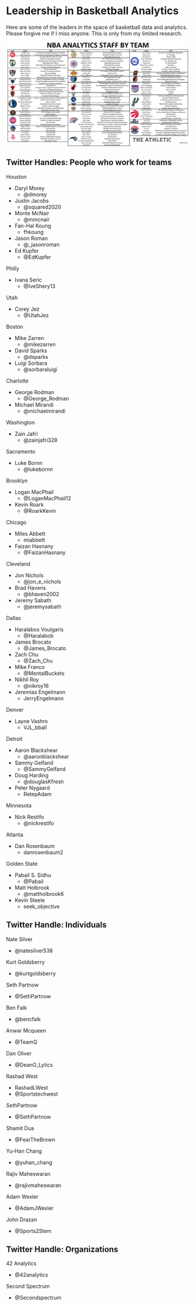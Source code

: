 # Leadership in Basketball Analytics 

Here are some of the leaders in the space of basketball data and analytics.  Please forgive me if I miss anyone.  This is only from my limited research.  

![NBA Analytics Staff](https://github.com/rashadwest/rashadwest.github.io/blob/master/_posts/NBA-analytics-staffers-8-3.png?raw=true)


## Twitter Handles: People who work for teams

Houston
- Daryl Morey 
  - @dmorey 
- Justin Jacobs 
  - @squared2020
- Monte McNair 
  - @mmcnair
- Fan-Hal Koung 
  - fhkoung
- Jason Roman 
  - @_jasonroman
- Ed Kupfer 
  - @EdKupfer

Philly 
- Ivana Seric 
  - @IveShery13 

Utah 
- Corey Jez
  - @UtahJez

Boston
- Mike Zarren
  - @mikezarren
- David Sparks 
  - @dsparks
- Luigi Sorbara 
  - @sorbaraluigi

Charlotte
- George Rodman
  - @George_Rodman
- Michael Mirandi  
  - @michaelmirandi
  
Washington 
- Zain Jafri 
  - @zainjafri328
  
Sacramento
- Luke Bornn 
  - @lukebornn
  
Brooklyn 
- Logan MacPhail
  - @LoganMacPhail12
- Kevin Roark
  - @RoarkKevin

Chicago 
- Miles Abbett 
  - miabbett
- Faizan Hasnany 
  - @FaizanHasnany

Cleveland 
- Jon Nichols 
  - @jon_e_nichols
- Brad Havens 
  - @bhaven2002
- Jeremy Sabath 
  - @jeremysabath

Dallas
- Haralabos Voulgaris
  - @Haralabob
- James Brocato 
  - @James_Brocato
- Zach Chu 
  - @Zach_Chu
- Mike Franco
  - @MentalBuckets
- Nikhil Roy 
  - @nikroy16
- Jeremias Engelmann
  - JerryEngelmann

Denver
- Layne Vashro
  - VJL_bball
  
Detroit
- Aaron Blackshear 
  - @aaronblackshear
- Sammy Gelfand 
  - @SammyGelfand
- Doug Harding 
  - @douglasKfresh
- Peter Nygaard 
  - RetepAdam 


Minnesota
- Nick Restifo
  - @nickrestifo

Atlanta 
- Dan Rosenbaum 
  - danrosenbaum2 

Golden State
- Pabail S. Sidhu 
  - @Pabail 
- Matt Holbrook 
  - @mattholbrook6 
- Kevin Steele 
  - seek_objective 


## Twitter Handle: Individuals

Nate Silver
- @natesilver538 

Kurt Goldsberry
- @kurtgoldsberry

Seth Partnow
- @SethPartnow

Ben Falk
- @bencfalk

Anwar Mcqueen
- @TeamQ

Dan Oliver
- @DeanO_Lytics

Rashad West
- RashadLWest
- @Sportstechwest

SethPartnow
- @SethPartnow

Shamit Dua
- @FearTheBrown

Yu-Han Chang
- @yuhan_chang

Rajiv Maheswaran
- @rajivmaheswaran

Adam Wexler
- @AdamJWexler

John Drazan
- @Sports2Stem

## Twitter Handle: Organizations

42 Analytics
- @42analytics

Second Spectrum
- @Secondspectrum

